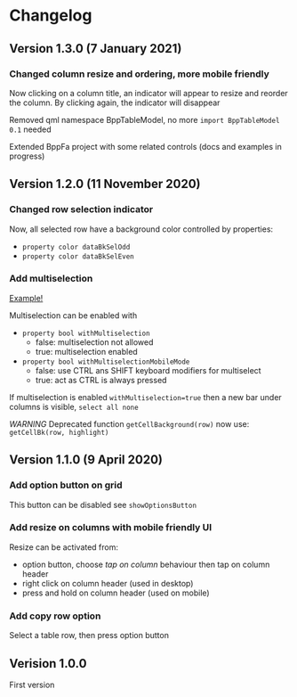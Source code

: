 # Changelog

## Version 1.3.0 (7 January 2021)
### Changed column resize and ordering, more mobile friendly
Now clicking on a column title, an indicator will appear to resize and reorder the column. By clicking again, the indicator will disappear

Removed qml namespace BppTableModel, no more `import BppTableModel 0.1` needed

Extended BppFa project with some related controls (docs and examples in progress)

## Version 1.2.0 (11 November 2020)
### Changed row selection indicator
Now, all selected row have a background color controlled by properties:
* `property color dataBkSelOdd`
* `property color dataBkSelEven`

### Add multiselection
[Example!](https://dev.bigno.it/bppgrid/multiselection.gif)

Multiselection can be enabled with
* `property bool withMultiselection`
  * false: multiselection not allowed
  * true: multiselection enabled
* `property bool withMultiselectionMobileMode`
  * false: use CTRL ans SHIFT keyboard modifiers for multiselect
  * true: act as CTRL is always pressed

If multiselection is enabled `withMultiselection=true` then a new bar under columns is visible, `select all none`

*WARNING* Deprecated function `getCellBackground(row)` now use: `getCellBk(row, highlight)`

## Version 1.1.0 (9 April 2020)
### Add option button on grid
This button can be disabled see `showOptionsButton`

### Add resize on columns with mobile friendly UI
Resize can be activated from:
* option button, choose *tap on column* behaviour then tap on column header
* right click on column header (used in desktop)
* press and hold on column header (used on mobile)

### Add copy row option
Select a table row, then press option button

## Verision 1.0.0
First version
